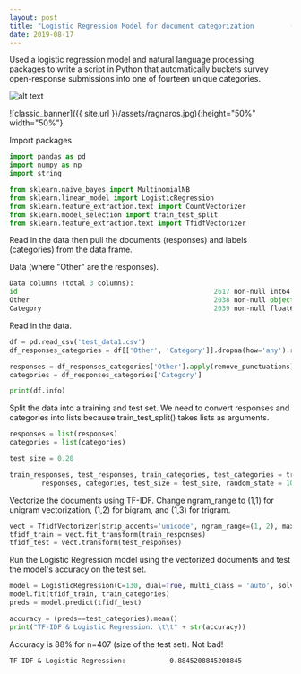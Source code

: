 ```yaml
---
layout: post
title: "Logistic Regression Model for document categorization         (Python, Natural Language Processing)"
date: 2019-08-17
---
```

Used a logistic regression model and natural language processing packages to write a script in Python that automatically buckets
survey open-response submissions into one of fourteen unique categories.

![alt text](https://placekitten.com/300/300 "Text Title")

![classic_banner]({{ site.url }}/assets/ragnaros.jpg){:height="50%" width="50%"}

Import packages
```python
import pandas as pd
import numpy as np
import string

from sklearn.naive_bayes import MultinomialNB
from sklearn.linear_model import LogisticRegression
from sklearn.feature_extraction.text import CountVectorizer
from sklearn.model_selection import train_test_split
from sklearn.feature_extraction.text import TfidfVectorizer
```

Read in the data then pull the documents (responses) and labels (categories)
from the data frame.

Data (where "Other" are the responses).
```python
Data columns (total 3 columns):
id                                                 2617 non-null int64
Other                                              2038 non-null object
Category                                           2039 non-null float64
```

Read in the data.
```python
df = pd.read_csv('test_data1.csv')
df_responses_categories = df[['Other', 'Category']].dropna(how='any').reset_index(drop=True)

responses = df_responses_categories['Other'].apply(remove_punctuations).str.lower()
categories = df_responses_categories['Category']

print(df.info)
```

Split the data into a training and test set. We need to convert responses and
categories into lists because train_test_split() takes lists as arguments.
```python
responses = list(responses)
categories = list(categories)

test_size = 0.20

train_responses, test_responses, train_categories, test_categories = train_test_split(
        responses, categories, test_size = test_size, random_state = 102)
```

Vectorize the documents using TF-IDF. Change ngram_range to (1,1) for unigram
vectorization, (1,2) for bigram, and (1,3) for trigram.
```python
vect = TfidfVectorizer(strip_accents='unicode', ngram_range=(1, 2), max_df=0.9, min_df=3, sublinear_tf=True)
tfidf_train = vect.fit_transform(train_responses)
tfidf_test = vect.transform(test_responses)
```

Run the Logistic Regression model using the vectorized documents and test the
model's accuracy on the test set.
```python
model = LogisticRegression(C=130, dual=True, multi_class = 'auto', solver = 'liblinear', max_iter = 10000)
model.fit(tfidf_train, train_categories)
preds = model.predict(tfidf_test)

accuracy = (preds==test_categories).mean()
print("TF-IDF & Logistic Regression: \t\t" + str(accuracy))
```

Accuracy is 88% for n=407 (size of the test set). Not bad!
```
TF-IDF & Logistic Regression:           0.8845208845208845
```
